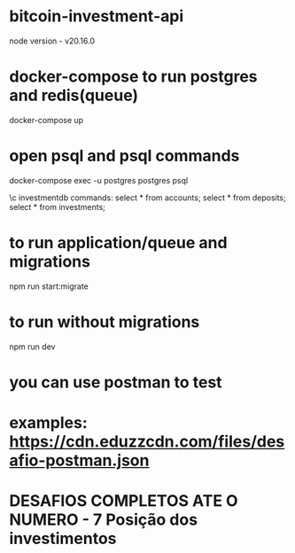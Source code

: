 # bitcoin-investment-api
node version - v20.16.0

# docker-compose to run postgres and redis(queue)
docker-compose up

# open psql and psql commands
docker-compose exec -u postgres postgres psql

\c investmentdb
commands:
select * from accounts;
select * from deposits;
select * from investments;

# to run application/queue and migrations
npm run start:migrate

# to run without migrations
npm run dev

# you can use postman to test
# examples: https://cdn.eduzzcdn.com/files/desafio-postman.json

# DESAFIOS COMPLETOS ATE O NUMERO - 7 Posição dos investimentos